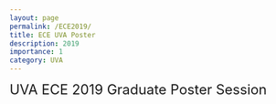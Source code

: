 ```yaml
---
layout: page
permalink: /ECE2019/
title: ECE UVA Poster
description: 2019
importance: 1
category: UVA
---
```

 
<font size="+2.6">UVA ECE 2019 Graduate Poster Session</font> 
  <br/>

<div id="pdf">
     <object id="pdf_content" width="100%" height="70px" type="application/pdf" trusted="yes" application="yes" title="Assembly" data="https://paulbonczek.github.io/assets/pdf/2019_ECE_UVA.pdf">
    </object>
</div>

<!-- <a href="https://pauljbonczek.github.io/files/2020_UVERS.pdf" target="_blank" rel="noopener noreferrer">Link</a> to open in a new tab. -->
